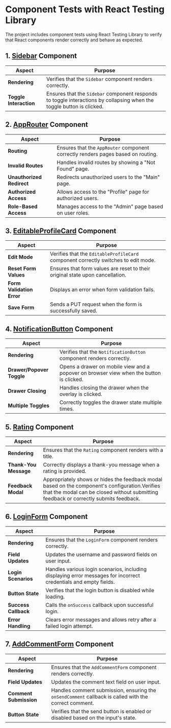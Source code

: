 # Component Tests with React Testing Library

The project includes component tests using React Testing Library to verify that React components render correctly and behave as expected.

## 1. [Sidebar](../../../src/widgets/Sidebar/ui/Sidebar/Sidebar.test.tsx) Component

| Aspect                          |  Purpose                                                                                                        | 
|---------------------------------|---------------------------------------------------------------|
| **Rendering**                   | Verifies that the `Sidebar` component renders correctly.                                                         |           
| **Toggle Interaction**          | Ensures that the `Sidebar` component responds to toggle interactions by collapsing when the toggle button is clicked. |                              

## 2. [AppRouter](../../../src/app/providers/router/ui/tests/AppRouter.test.tsx) Component

| Aspect                          |  Purpose | 
|---------------------------------|---------------------------------------------------------------|
| **Routing**                     | Ensures that the `AppRouter` component correctly renders pages based on routing.                                |                                
| **Invalid Routes**              | Handles invalid routes by showing a "Not Found" page.                                                           |                  
| **Unauthorized Redirect**       | Redirects unauthorized users to the "Main" page.                                                               |                  
| **Authorized Access**           | Allows access to the "Profile" page for authorized users.                                                       |                             
| **Role-Based Access**           | Manages access to the "Admin" page based on user roles.                                                         |                              

## 3. [EditableProfileCard](../../../src/features/EditableProfileCard/ui/EditableProfileCard/EditableProfileCard.test.tsx) Component

| Aspect                          |  Purpose | 
|---------------------------------|---------------------------------------------------------------|
| **Edit Mode**                   |  Verifies that the `EditableProfileCard` component correctly switches to edit mode.                              |            
| **Reset Form Values**           | Ensures that form values are reset to their original state upon cancellation.                                   |                             
| **Form Validation Error**       | Displays an error when form validation fails.                                                                   |                                 
| **Save Form**                   | Sends a PUT request when the form is successfully saved.                                                         |                                 

## 4. [NotificationButton](../../../src/features/NButton/ui/NotificationButton/NotificationButton.test.tsx) Component

| Aspect                          | Purpose                                                                                                        | 
|---------------------------------|----------------------------------------------------------------------------------------------------------------|
| **Rendering**                   |   Verifies that the `NotificationButton` component renders correctly.                                           |                                 
| **Drawer/Popover Toggle**       |  Opens a drawer on mobile view and a popover on browser view when the button is clicked.                        |                               
| **Drawer Closing**              |  Handles closing the drawer when the overlay is clicked.                                                         |                                   
| **Multiple Toggles**            |  Correctly toggles the drawer state multiple times.                                                             |                                 

## 5. [Rating](../../../src/entities/Rating/ui/Rating/Rating.test.tsx) Component

| Aspect                          |  Purpose                                                                                                      | 
|---------------------------------|--------------------------------------------------------------------------------------------------------------|
| **Rendering**                   |  Ensures that the `Rating` component renders with a title.                                                     |                                   
| **Thank-You Message**           | Correctly displays a thank-you message when a rating is provided.                                            |                                   
| **Feedback Modal**              | Appropriately shows or hides the feedback modal based on the component's configuration.Verifies that the modal can be closed without submitting feedback or correctly submits feedback.                       | 

## 6. [LoginForm](../../../src/features/AuthByUsername/ui/LoginForm/LoginForm.test.tsx) Component

| Aspect                          | Purpose                                                                                                        | 
|---------------------------------|-----------------------------------------------------------------------------------------------------------------|
| **Rendering**                   |  Ensures that the `LoginForm` component renders correctly.                                                        |                                 
| **Field Updates**               | Updates the username and password fields on user input.                                                        |                                  
| **Login Scenarios**             | Handles various login scenarios, including displaying error messages for incorrect credentials and empty fields. |                                   
| **Button State**                | Verifies that the login button is disabled while loading.                                                        |                                   
| **Success Callback**            | Calls the `onSuccess` callback upon successful login.                                                            |                                   
| **Error Handling**              | Clears error messages and allows retry after a failed login attempt.                                            |                                   

## 7. [AddCommentForm](../../../src/entities/Comment/ui/AddCommentForm/AddCommentForm.test.tsx) Component

| Aspect                          | Purpose          |
|---------------------------------|-----------------------------------------------------------------------------------------------------------------|
| **Rendering**                   |  Ensures that the `AddCommentForm` component renders correctly.                                                   |                                
| **Field Updates**               |  Updates the comment text field on user input.                                                                  |                                 
| **Comment Submission**          |  Handles comment submission, ensuring the `onSendComment` callback is called with the correct comment.            |                                 
| **Button State**                |  Verifies that the send button is enabled or disabled based on the input's state.                               |                                  

